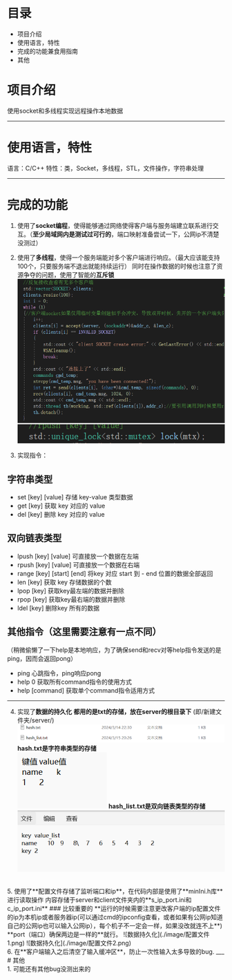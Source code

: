 # 目录<br>
- 项目介绍
- 使用语言，特性
- 完成的功能兼食用指南
- 其他

# 项目介绍<br>
使用socket和多线程实现远程操作本地数据
___
# 使用语言，特性<br>
语言：C/C++
特性：类，Socket，多线程，STL，文件操作，字符串处理
___
# 完成的功能<br>
1. 使用了**socket编程**，使得能够通过网络使得客户端与服务端建立联系进行交互。（**至少局域网内是测试过可行的**，端口映射准备尝试一下，公网ip不清楚没测过）<br>
2. 使用了**多线程**，使得一个服务端能对多个客户端进行响应。（最大应该能支持100个，只要服务端不退出就能持续运行）
同时在操作数据的时候也注意了资源争夺的问题，使用了智能的**互斥锁**<br>
![多线程](./image/多线程核心代码.png)
![多线程](./image/多线程核心代码2.png)

3. 实现指令：
## 字符串类型<br>
- set [key] [value] 存储 key-value 类型数据
- get [key]   获取 key 对应的 value
- del [key] 删除 key 对应的 value
## 双向链表类型<br>
- lpush [key] [value] 可直接放一个数据在左端
- rpush [key] [value] 可直接放一个数据在右端
- range [key] [start] [end] 将key 对应 start 到 - end 位置的数据全部返回
- len  [key] 获取 key 存储数据的个数
- lpop [key] 获取key最左端的数据并删除
- rpop [key] 获取key最右端的数据并删除
- ldel [key] 删除key 所有的数据
## 其他指令（这里需要注意有一点不同）<br>
（稍微偷懒了一下help是本地响应，为了确保send和recv对等help指令发送的是ping，因而会返回pong）
- ping 心跳指令，ping响应pong
- help 0 获取所有command指令的使用方式
- help [command] 获取单个command指令适用方式
___
4. 实现了**数据的持久化**
**都用的是txt的存储，放在server的根目录下**
(即/新建文件夹/server/)
![数据持久化](./image/数据持久化1.png)
**hash.txt是字符串类型的存储**<br>
![数据持久化](./image/数据持久化2.png)
**hash_list.txt是双向链表类型的存储**<br>
![数据持久化](./image/数据持久化3.png)
<br>
5. 使用了**配置文件存储了监听端口和ip**，在代码内部是使用了**minIni.h库**进行读取操作
内容存储于server和client文件夹内的**s_ip_port.ini和c_ip_port.ini**
### 比较重要的
**运行的时候需要注意更改客户端的ip配置文件的ip为本机ip或者服务器ip(可以通过cmd的ipconfig查看，或者如果有公网ip知道自己的公网ip也可以输入公网ip），每个机子不一定会一样，如果没改就连不上**)
**port（端口）确保两边是一样的**就行。
![数据持久化](./image/配置文件1.png)
![数据持久化](./image/配置文件2.png)
<br>
6. 在**客户端输入之后清空了输入缓冲区**，防止一次性输入太多导致的bug.
___
# 其他<br>
1. 可能还有其他bug没测出来的
